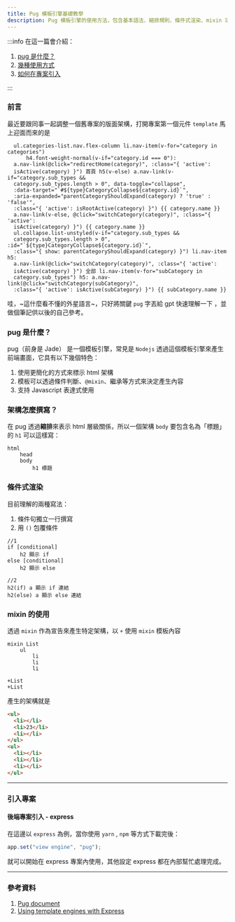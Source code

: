 ```yaml
---
title: Pug 模板引擎基礎教學
description: Pug 模板引擎的使用方法，包含基本語法、縮排規則、條件式渲染、mixin 功能，以及在 Express 專案中的整合應用
---
```


:::info
在這一篇會介紹：

1. <a href="#pug-是什麼">pug 是什麼？</a>
2. <a href="#html-層級怎麼撰寫">幾種使用方式</a>
3. <a href="#react-中最基本的單位---元件">如何在專案引入</a>

:::

### 前言

最近要跟同事一起調整一個舊專案的版面架構，打開專案第一個元件 `template` 馬上迎面而來的是

<!-- ![sample-code](https://imgur.com/J2ID7e1) -->

```pug
  ul.categories-list.nav.flex-column li.nav-item(v-for="category in categories")
      h4.font-weight-normal(v-if="category.id === 0"):
  a.nav-link(@click="redirectHome(category)", :class="{ 'active':
  isActive(category) }") 首頁 h5(v-else) a.nav-link(v-if="category.sub_types &&
  category.sub_types.length > 0", data-toggle="collapse",
  :data-target="`#${type}CategoryCollapse${category.id}`",
  :aria-expanded="parentCategoryShouldExpand(category) ? 'true' : 'false'",
  :class="{ 'active': isRootActive(category) }") {{ category.name }}
  a.nav-link(v-else, @click="switchCategory(category)", :class="{ 'active':
  isActive(category) }") {{ category.name }}
  ul.collapse.list-unstyled(v-if="category.sub_types &&
  category.sub_types.length > 0", :id="`${type}CategoryCollapse${category.id}`",
  :class="{ show: parentCategoryShouldExpand(category) }") li.nav-item h5:
  a.nav-link(@click="switchCategory(category)", :class="{ 'active':
  isActive(category) }") 全部 li.nav-item(v-for="subCategory in
  category.sub_types") h5: a.nav-link(@click="switchCategory(subCategory)",
  :class="{ 'active': isActive(subCategory) }") {{ subCategory.name }}
```

哇，~這什麼看不懂的外星語言~，只好將關鍵 `pug` 字丟給 gpt 快速理解一下 ，並做個筆記供以後的自己參考。

### pug 是什麼？

pug（前身是 Jade） 是一個模板引擎，常見是 `Nodejs` 透過這個模板引擎來產生前端畫面，它具有以下幾個特色：

1. 使用更簡化的方式來標示 html 架構
2. 模板可以透過條件判斷、`@mixin`、繼承等方式來決定產生內容
3. 支持 Javascript 表達式使用

### 架構怎麼撰寫？

在 pug 透過**縮排**來表示 html 層級關係，所以一個架構 `body` 要包含名為「標題」的 `h1` 可以這樣寫：

```pug
html
    head
    body
        h1 標題
```

### 條件式渲染

目前理解的兩種寫法：

1. 條件句獨立一行撰寫
2. 用 `()` 包覆條件

```pug
//1
if [conditional]
    h2 顯示 if
else [conditional]
    h2 顯示 else

//2
h2(if) a 顯示 if 連結
h2(else) a 顯示 else 連結

```

### mixin 的使用

透過 `mixin` 作為宣告來產生特定架構，以 `+` 使用 `mixin` 模板內容

```pug
mixin List
    ul
        li
        li
        li

+List
+List
```

產生的架構就是

```html
<ul>
  <li></li>
  <li>23</li>
  <li></li>
</ul>
<ul>
  <li></li>
  <li></li>
  <li></li>
</ul>
```

---

### 引入專案

#### 後端專案引入 - express

在這邊以 `express` 為例，當你使用 `yarn` , `npm` 等方式下載完後：

```js
app.set("view engine", "pug");
```

就可以開始在 express 專案內使用，其他設定 express 都在內部幫忙處理完成。

---

### 參考資料

1. [Pug document](https://pugjs.org/api/getting-started.html)
2. [Using template engines with Express](https://expressjs.com/en/guide/using-template-engines.html)
